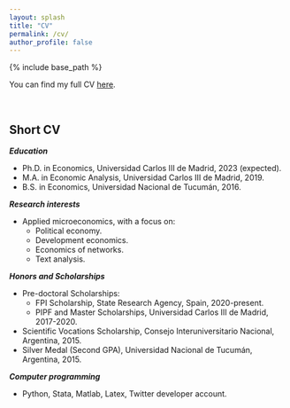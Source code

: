 ```yaml
---
layout: splash
title: "CV"
permalink: /cv/
author_profile: false
---
```


{% include base_path %}

You can find my full CV [here](https://alejandraagustinamartinez.github.io/files/martinez_cv.pdf). 

<br>



## Short CV 

***Education***
* Ph.D. in Economics, Universidad Carlos III de Madrid, 2023 (expected).
* M.A. in Economic Analysis, Universidad Carlos III de Madrid, 2019.
* B.S. in Economics, Universidad Nacional de Tucumán, 2016.

***Research interests***
* Applied microeconomics, with a focus on: 
    * Political economy.
    * Development economics.
    * Economics of networks.
    * Text analysis.

***Honors and Scholarships***
* Pre-doctoral Scholarships:
    * FPI Scholarship, State Research Agency, Spain, 2020-present.
    * PIPF and Master Scholarships, Universidad Carlos III de Madrid, 2017-2020. 
* Scientific Vocations Scholarship, Consejo Interuniversitario Nacional, Argentina, 2015.
* Silver Medal (Second GPA), Universidad Nacional de Tucumán, Argentina, 2015.

***Computer programming***
* Python, Stata, Matlab, Latex, Twitter developer account.

